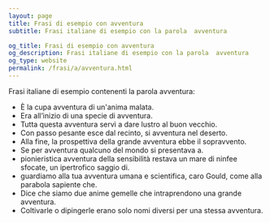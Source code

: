 ```yaml
---
layout: page
title: Frasi di esempio con avventura 
subtitle: Frasi italiane di esempio con la parola  avventura

og_title: Frasi di esempio con avventura 
og_description: Frasi italiane di esempio con la parola  avventura
og_type: website
permalink: /frasi/a/avventura.html
---
```


Frasi italiane di esempio contenenti la parola avventura:


- È la cupa avventura di un'anima malata.
- Era all’inizio di una specie di avventura.
- Tutta questa avventura servì a dare lustro al buon vecchio.
- Con passo pesante esce dal recinto, si avventura nel deserto.
- Alla fine, la prospettiva della grande avventura ebbe il sopravvento.
- Se per avventura qualcuno del mondo si presentava a.
- pionieristica avventura della sensibilità restava un mare di ninfee sfocate, un ipertrofico saggio di.
- guardiamo alla tua avventura umana e scientifica, caro Gould, come alla parabola sapiente che.
- Dice che siamo due anime gemelle che intraprendono una grande avventura.
- Coltivarle o dipingerle erano solo nomi diversi per una stessa avventura.
